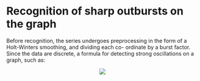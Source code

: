 <!DOCTYPE html>
<html>
<body id="preview">
    <h1><a id="Recognition_of_sharp_outbursts_on_the_graph_0"></a>Recognition of sharp outbursts on the graph</h1>
    <p>Before recognition, the series undergoes preprocessing in the form of a Holt-Winters smoothing, and dividing each co- ordinate by a burst factor. Since the data are discrete, a formula for detecting strong oscillations on a graph, such as: </p>
    <p align="center">
        <img src="https://github.com/fenics1/AnomalyDetect/blob/master/git_statics/burst_factor.png">
    </p>

</body>

</html>
